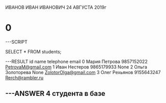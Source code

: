 ИВАНОВ ИВАН ИВАНОВИЧ
24 АВГУСТА 2019г

# 0

---SCRIPT

SELECT * FROM students;

---RESULT
id	name	telephone	email
0		Мария Петрова		9857152022		PetrovaM@gmail.com
1		Иван Нестеров		9865179933		None
2		Ольга Золоторева		None		ZolotorOlga@gmail.com
3		Олег Рехьянов		9155643247		Rerch@rambler.ru

---ANSWER
4 студента в базе
---


